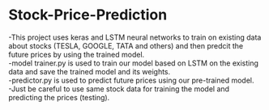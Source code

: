 # Stock-Price-Prediction
-This project uses keras and LSTM neural networks to train on existing data about stocks (TESLA, GOOGLE, TATA and others) and then predcit the future prices by using the trained model.                                                                                                                                                                               
-model trainer.py is used to train our model based on LSTM on the existing data and save the trained model and its weights.                                            
-predictor.py is used to predict future prices using our pre-trained model.                                                                                                           
-Just be careful to use same stock data for training the model and predicting the prices (testing).
